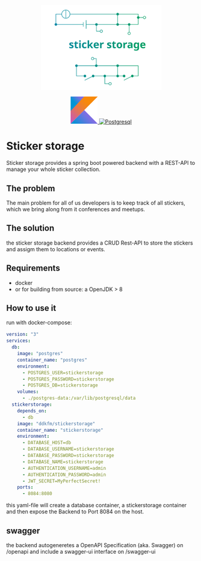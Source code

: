 <p align="center">
  <a href="https://github.com/DDKFM/StickerStorage/">
    <img src="logo.svg" alt="Logo" width="320px">
  </a>
</p>
<p align="center">
  <a href="https://kotlinlang.org/">
    <img src="kotlin.svg" alt="Logo" width=72 height=72>
  </a>
    <a href="">
    <img src="https://wiki.postgresql.org/images/3/30/PostgreSQL_logo.3colors.120x120.png" alt="Postgresql", width="72px"/>
  </a>
</p>

# Sticker storage

Sticker storage provides a spring boot powered backend with a REST-API to manage your whole sticker collection.

## The problem

The main problem for all of us developers is to keep track of all stickers, which we bring along from it conferences and meetups.

## The solution

the sticker storage backend provides a CRUD Rest-API to store the stickers and assigm them to locations or events. 

## Requirements

- docker
- or for building from source: a OpenJDK > 8
## How to use it

run with docker-compose:
```yaml
version: "3"
services:
  db:
    image: "postgres"
    container_name: "postgres"
    environment:
      - POSTGRES_USER=stickerstorage
      - POSTGRES_PASSWORD=stickerstorage
      - POSTGRES_DB=stickerstorage
    volumes:
      - ./postgres-data:/var/lib/postgresql/data
  stickerstorage:
    depends_on:
      - db
    image: "ddkfm/stickerstorage"
    container_name: "stickerstorage"
    environment:
      - DATABASE_HOST=db
      - DATABASE_USERNAME=stickerstorage
      - DATABASE_PASSWORD=stickerstorage
      - DATABASE_NAME=stickerstorage
      - AUTHENTICATION_USERNAME=admin
      - AUTHENTICATION_PASSWORD=admin
      - JWT_SECRET=MyPerfectSecret!
    ports:
      - 8084:8080
 ```
 this yaml-file will create a database container, a stickerstorage container and then expose the Backend to Port 8084 on the host.
 
 ## swagger
 the backend autogeneretes a OpenAPI Specification (aka. Swagger) on /openapi and include a swagger-ui interface on /swagger-ui
